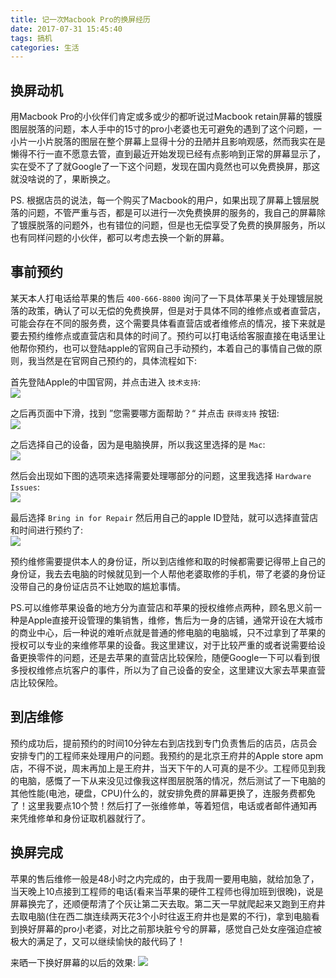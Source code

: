```yaml
---
title: 记一次Macbook Pro的换屏经历
date: 2017-07-31 15:45:40
tags: 搞机
categories: 生活
---
```

## 换屏动机
用Macbook Pro的小伙伴们肯定或多或少的都听说过Macbook retain屏幕的镀膜图层脱落的问题，本人手中的15寸的pro小老婆也无可避免的遇到了这个问题，一小片一小片脱落的图层在整个屏幕上显得十分的丑陋并且影响观感，然而我实在是懒得不行一直不愿意去管，直到最近开始发现已经有点影响到正常的屏幕显示了，实在受不了了就Google了一下这个问题，发现在国内竟然也可以免费换屏，那这就没啥说的了，果断换之。

PS. 根据店员的说法，每一个购买了Macbook的用户，如果出现了屏幕上镀层脱落的问题，不管严重与否，都是可以进行一次免费换屏的服务的，我自己的屏幕除了镀膜脱落的问题外，也有错位的问题，但是也无偿享受了免费的换屏服务，所以也有同样问题的小伙伴，都可以考虑去换一个新的屏幕。

<!--more-->

## 事前预约

某天本人打电话给苹果的售后 `400-666-8800` 询问了一下具体苹果关于处理镀层脱落的政策，确认了可以无偿的免费换屏，但是对于具体不同的维修点或者直营店，可能会存在不同的服务费，这个需要具体看直营店或者维修点的情况，接下来就是要去预约维修点或直营店和具体的时间了。预约可以打电话给客服直接在电话里让他帮你预约，也可以登陆apple的官网自己手动预约，本着自己的事情自己做的原则，我当然是在官网自己预约的，具体流程如下:

首先登陆Apple的中国官网，并点击进入 `技术支持`:  
![](/uploads/replace_screen/pic1.png)

之后再页面中下滑，找到 ”您需要哪方面帮助？“ 并点击 `获得支持` 按钮:  
![](/uploads/replace_screen/pic2.png)

之后选择自己的设备，因为是电脑换屏，所以我这里选择的是 `Mac`:  
![](/uploads/replace_screen/pic3.png)

然后会出现如下图的选项来选择需要处理哪部分的问题，这里我选择 `Hardware Issues`:  
![](/uploads/replace_screen/pic4.png)

最后选择 `Bring in for Repair` 然后用自己的apple ID登陆，就可以选择直营店和时间进行预约了:  
![](/uploads/replace_screen/pic5.png)

预约维修需要提供本人的身份证，所以到店维修和取的时候都需要记得带上自己的身份证，我去去电脑的时候就见到一个人帮他老婆取修的手机，带了老婆的身份证没带自己的身份证店员不让她取的尴尬事情。

PS.可以维修苹果设备的地方分为直营店和苹果的授权维修点两种，顾名思义前一种是Apple直接开设管理的集销售，维修，售后为一身的店铺，通常开设在大城市的商业中心，后一种说的难听点就是普通的修电脑的电脑城，只不过拿到了苹果的授权可以专业的来维修苹果的设备。我这里建议，对于比较严重的或者说需要给设备更换零件的问题，还是去苹果的直营店比较保险，随便Google一下可以看到很多授权维修点坑客户的事件，所以为了自己设备的安全，这里建议大家去苹果直营店比较保险。

## 到店维修

预约成功后，提前预约的时间10分钟左右到店找到专门负责售后的店员，店员会安排专门的工程师来处理用户的问题。我预约的是北京王府井的Apple store apm店，不得不说，周末再加上是王府井，当天下午的人可真的是不少。工程师见到我的电脑，感慨了一下从来没见过像我这样图层脱落的情况，然后测试了一下电脑的其他性能(电池，硬盘，CPU)什么的，就安排免费的屏幕更换了，连服务费都免了！这里我要点10个赞！然后打了一张维修单，等着短信，电话或者邮件通知再来凭维修单和身份证取机器就行了。

## 换屏完成

苹果的售后维修一般是48小时之内完成的，由于我周一要用电脑，就给加急了，当天晚上10点接到工程师的电话(看来当苹果的硬件工程师也得加班到很晚)，说是屏幕换完了，还顺便帮清了个灰让第二天去取。第二天一早就爬起来又跑到王府井去取电脑(住在西二旗连续两天花3个小时往返王府井也是累的不行)，拿到电脑看到换好屏幕的pro小老婆，对比之前那块脏兮兮的屏幕，感觉自己处女座强迫症被极大的满足了，又可以继续愉快的敲代码了！

来晒一下换好屏幕的以后的效果:
![](/uploads/replace_screen/pic6.png)